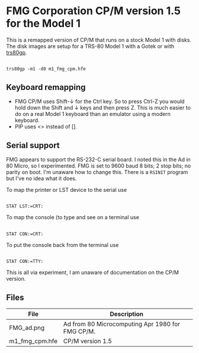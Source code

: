 # FMG Corporation CP/M version 1.5 for the Model 1

This is a remapped version of CP/M that runs on a stock Model 1 with disks.
The disk images are setup for a TRS-80 Model 1 with a Gotek or with
[trs80gp](http://48k.ca/trs80gp.html).

##
	trs80gp -m1 -d0 m1_fmg_cpm.hfe

## Keyboard remapping

* FMG CP/M uses Shift-↓ for the Ctrl key. So to press Ctrl-Z you would
  hold down the Shift and ↓ keys and then press Z. This is much easier to do on
  a real Model 1 keyboard than an emulator using a modern keyboard.
* PIP uses <> instead of [].

## Serial support

FMG appears to support the RS-232-C serial board. I noted this in the Ad in 80
Micro, so I experimented. FMG is set to 9600 baud 8 bits; 2 stop bits; no
parity on boot. I'm unaware how to change this. There is a ```RSINIT``` program
but I've no idea what it does.

To map the printer or LST device to the serial use

##
	STAT LST:=CRT:

To map the console (to type and see on a terminal use

##
	STAT CON:=CRT:

To put the console back from the terminal use
##
	STAT CON:=TTY:

This is all via experiment, I am unaware of documentation on the CP/M version.

## Files

| File | Description |
|------|-------------|
| FMG_ad.png | Ad from 80 Microcomputing Apr 1980 for FMG CP/M. |
| m1_fmg_cpm.hfe | CP/M version 1.5 |
